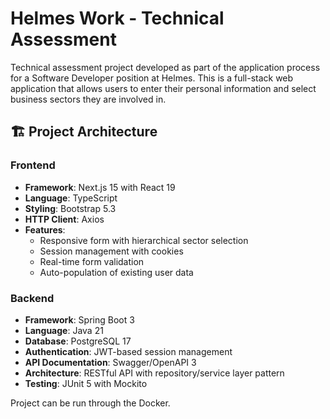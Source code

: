 # Helmes Work - Technical Assessment

Technical assessment project developed as part of the application process for a Software Developer position at Helmes. This is a full-stack web application that allows users to enter their personal information and select business sectors they are involved in.

## 🏗️ Project Architecture

### Frontend
- **Framework**: Next.js 15 with React 19
- **Language**: TypeScript
- **Styling**: Bootstrap 5.3
- **HTTP Client**: Axios
- **Features**: 
  - Responsive form with hierarchical sector selection
  - Session management with cookies
  - Real-time form validation
  - Auto-population of existing user data

### Backend
- **Framework**: Spring Boot 3
- **Language**: Java 21
- **Database**: PostgreSQL 17
- **Authentication**: JWT-based session management
- **API Documentation**: Swagger/OpenAPI 3
- **Architecture**: RESTful API with repository/service layer pattern
- **Testing**: JUnit 5 with Mockito

Project can be run through the Docker.
